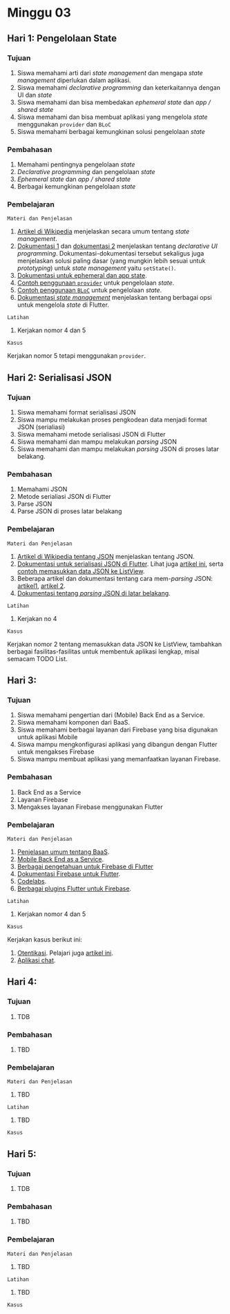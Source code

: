 # Minggu 03

## Hari 1: Pengelolaan State

### Tujuan

1. Siswa memahami arti dari *state management* dan mengapa *state management* diperlukan dalam
   aplikasi.
2. Siswa memahami *declarative programming* dan keterkaitannya dengan UI dan *state*
3. Siswa memahami dan bisa membedakan *ephemeral state* dan *app / shared state*
4. Siswa memahami dan bisa membuat aplikasi yang mengelola *state* menggunakan `provider` dan `BLoC`
5. Siswa memahami berbagai kemungkinan solusi pengelolaan *state*

### Pembahasan

1. Memahami pentingnya pengelolaan *state*
2. *Declarative programming* dan pengelolaan *state*
3. *Ephemeral state* dan *app / shared state*
4. Berbagai kemungkinan pengelolaan *state*

### Pembelajaran

```
Materi dan Penjelasan
```

1. [Artikel di Wikipedia](https://en.wikipedia.org/wiki/State_management) menjelaskan secara umum
   tentang *state management*.
2. [Dokumentasi 1](https://flutter.dev/docs/development/data-and-backend/state-mgmt/declarative) dan [dokumentasi 2](https://flutter.dev/docs/get-started/flutter-for/declarative)  menjelaskan tentang *declarative UI programming*. Dokumentasi-dokumentasi tersebut sekaligus juga menjelaskan solusi paling dasar (yang mungkin lebih sesuai untuk *prototyping*) untuk *state management* yaitu `setState()`.
3. [Dokumentasi untuk ephemeral dan app state](https://flutter.dev/docs/development/data-and-backend/state-mgmt/ephemeral-vs-app).
4. [Contoh penggunaan `provider`](https://flutter.dev/docs/development/data-and-backend/state-mgmt/simple) untuk pengelolaan *state*.
5. [Contoh penggunaan `BLoC`](https://resocoder.com/2019/06/12/bloc-library-updated-painless-state-management-for-flutter/) untuk pengelolaan *state*.
6. [Dokumentasi *state management*](https://flutter.dev/docs/development/data-and-backend/state-mgmt/options) menjelaskan tentang berbagai opsi untuk mengelola *state* di Flutter.

```
Latihan
```

1. Kerjakan nomor 4 dan 5

```
Kasus
```

Kerjakan nomor 5 tetapi menggunakan `provider`.

## Hari 2: Serialisasi JSON

### Tujuan

1. Siswa memahami format serialisasi JSON
2. Siswa mampu melakukan proses pengkodean data menjadi format JSON (serialiasi)
3. Siswa memahami metode serialisasi JSON di Flutter
4. Siswa memahami dan mampu melakukan *parsing* JSON
5. Siswa memahami dan mampu melakukan *parsing* JSON di proses latar belakang.

### Pembahasan

1. Memahami JSON
2. Metode serialiasi JSON di Flutter
3. Parse JSON 
4. Parse JSON di proses latar belakang

### Pembelajaran

```
Materi dan Penjelasan
```

1. [Artikel di Wikipedia tentang JSON](https://en.wikipedia.org/wiki/JSON) menjelaskan tentang JSON.
2. [Dokumentasi untuk serialisasi JSON di Flutter](https://flutter.dev/docs/development/data-and-backend/json). Lihat juga [artikel ini](https://flutter.institute/simple-json-with-flutter/), serta [contoh memasukkan data JSON ke ListView](https://kodestat.gitbook.io/flutter/flutter-listview-with-json-or-list-data).
3. Beberapa artikel dan dokumentasi tentang cara mem-*parsing* JSON:
   [artikel1](https://medium.com/flutter-community/how-to-parse-json-in-flutter-for-beginners-8074a68d7a79),
   [artikel 2](https://medium.com/flutter-community/parsing-complex-json-in-flutter-747c46655f51).
4. [Dokumentasi tentang *parsing* JSON di latar belakang](https://flutter.dev/docs/cookbook/networking/background-parsing).


```
Latihan
```

1. Kerjakan no 4


```
Kasus
```

Kerjakan nomor 2 tentang memasukkan data JSON ke ListView, tambahkan berbagai fasilitas-fasilitas
untuk membentuk aplikasi lengkap, misal semacam TODO List.

## Hari 3:

### Tujuan

1. Siswa memahami pengertian dari (Mobile) Back End as a Service.
2. Siswa memahami komponen dari BaaS.
3. Siswa memahami berbagai layanan dari Firebase yang bisa digunakan untuk aplikasi Mobile
4. Siswa mampu mengkonfigurasi aplikasi yang dibangun dengan Flutter untuk mengakses Firebase
5. Siswa mampu membuat aplikasi yang memanfaatkan layanan Firebase.

### Pembahasan

1. Back End as a Service
2. Layanan Firebase
3. Mengakses layanan Firebase menggunakan Flutter

### Pembelajaran

```
Materi dan Penjelasan
```

1. [Penjelasan umum tentang BaaS](https://www.cloudflare.com/learning/serverless/glossary/backend-as-a-service-baas/).
2. [Mobile Back End as a Service](https://en.wikipedia.org/wiki/Mobile_backend_as_a_service).
3. [Berbagai pengetahuan untuk Firebase di Flutter](https://flutter.dev/docs/development/data-and-backend/firebase)
4. [Dokumentasi Firebase untuk Flutter](https://firebase.google.com/docs/flutter/setup).
5. [Codelabs](https://codelabs.developers.google.com/codelabs/flutter-firebase/#0).
6. [Berbagai plugins Flutter untuk Firebase](https://github.com/flutter/plugins/blob/master/FlutterFire.md).

```
Latihan
```

1. Kerjakan nomor 4 dan 5


```
Kasus
```

Kerjakan kasus berikut ini:

1. [Otentikasi](https://github.com/flutter/plugins/tree/master/packages/firebase_auth/example).
   Pelajari juga [artikel ini](https://flutterdoc.com/mobileauthenticating-users-with-firebase-and-flutter-240c5557ac7f).
2. [Aplikasi chat](https://medium.com/flutter-community/building-a-chat-app-with-flutter-and-firebase-from-scratch-9eaa7f41782e).

## Hari 4:

### Tujuan

1. TDB

### Pembahasan

1. TBD

### Pembelajaran

```
Materi dan Penjelasan
```

1. TBD

```
Latihan
```

1. TBD


```
Kasus
```


## Hari 5:

### Tujuan

1. TDB

### Pembahasan

1. TBD

### Pembelajaran

```
Materi dan Penjelasan
```

1. TBD

```
Latihan
```

1. TBD


```
Kasus
```



